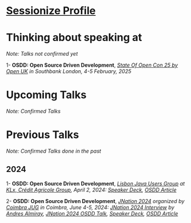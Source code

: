 # [Sessionize Profile](https://sessionize.com/fanon-jupkwo)

# Thinking about speaking at
_Note: Talks not confirmed yet_

1- **OSDD: Open Source Driven Development**,  _[State Of Open Con 25 by Open UK](https://stateofopencon.com/) in Southbank London, 4-5 February, 2025_

# Upcoming Talks
_Note: Confirmed Talks_

# Previous Talks
_Note: Confirmed Talks done in the past_

## 2024

1- **OSDD: Open Source Driven Development**,  _[Lisbon Java Users Group](https://www.meetup.com/fr-FR/lisbon-jug/events/299711843) at [KLx, Crédit Agricole Group](https://www.klx.pt/), April 2, 2024: [Speaker Deck](https://speakerdeck.com/fanjups/open-source-driven-development), [OSDD Article](https://blog.osscameroon.com/posts/open-source-driven-development)_

2- **OSDD: Open Source Driven Development**,  _[JNation 2024](https://2024.jnation.pt/) organized by [Coimbra JUG](https://www.meetup.com/Coimbra-JUG/) in Coimbra, June 4-5, 2024: [JNation 2024 Interview](https://youtu.be/w5fMb3G0JJc) by [Andres Almiray](https://github.com/aalmiray), [JNation 2024 OSDD Talk](https://youtu.be/-VyZsxe5HJ0), [Speaker Deck](https://speakerdeck.com/fanjups/open-source-driven-development-jnation), [OSDD Article](https://blog.osscameroon.com/posts/open-source-driven-development)_
